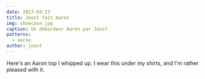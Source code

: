 ```yaml
---
date: 2017-03-23
title: Joost fait Aaron
img: showcase.jpg
caption: Un débardeur Aaron par Joost
patterns:
  - aaron
author: joost
---
```


Here's an Aaron top I whipped up. I wear this under my shirts, and I'm rather pleased with it.
